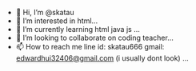 - 👋 Hi, I’m @skatau
- 👀 I’m interested in html...
- 🌱 I’m currently learning html java js ...
- 💞️ I’m looking to collaborate on coding teacher...
- 📫 How to reach me line id: skatau666 gmail: edwardhui32406@gmail.com (i usually dont look) ...

<!---
skatau/skatau is a ✨ special ✨ repository because its `README.md` (this file) appears on your GitHub profile.
You can click the Preview link to take a look at your changes.
--->
